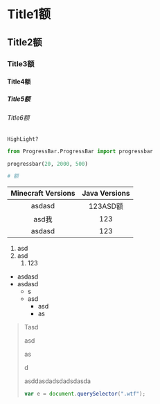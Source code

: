 # Title1额

## Title2额

### Title3额

#### Title4额

##### Title5额

###### Title6额

`HighLight?`

```python
from ProgressBar.ProgressBar import progressbar

progressbar(20, 2000, 500)

# 额
```

| Minecraft Versions | Java Versions |
| :----------------: | :-----------: |
|       asdasd       |   123ASD额    |
|       asd我        |      123      |
|       asdasd       |      123      |

1. asd
2. asd
    1. 123

- asdasd
- asdasd
    - s
    - asd
        - asd
        - as

> Tasd
>
> asd
>
> as
>
> d
>
> asddasdadsdadsdasda
>
> ```javascript
> var e = document.querySelector(".wtf");
> ```
>
> 
